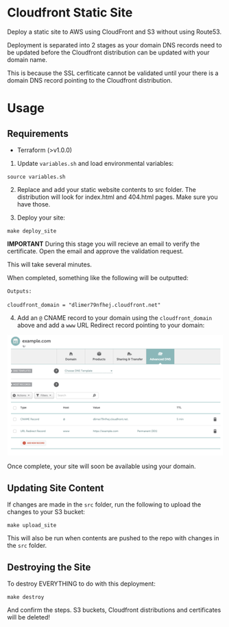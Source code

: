 # Cloudfront Static Site

Deploy a static site to AWS using CloudFront and S3 without using Route53.

Deployment is separated into 2 stages as your domain DNS records need to be updated before the Cloudfront distribution can be updated with your domain name. 

This is because the SSL cerfiticate cannot be validated until your there is a domain DNS record pointing to the Cloudfront distribution. 

# Usage

## Requirements
- Terraform (>v1.0.0)

1. Update `variables.sh` and load environmental variables:
```
source variables.sh
```

2. Replace and add your static website contents to src folder. The distribution will look for index.html and 404.html pages. Make sure you have those.

3. Deploy your site:
```
make deploy_site
```
**IMPORTANT**
During this stage you will recieve an email to verify the certificate.
Open the email and approve the validation request. 

This will take several minutes. 

When completed, something like the following will be outputted:

```
Outputs:

cloudfront_domain = "dlimer79nfhej.cloudfront.net"
```

4. Add an `@` CNAME record to your domain using the `cloudfront_domain` above and add a `www` URL Redirect record pointing to your domain:

![DNS Records](docs/images/dns-records.png)

Once complete, your site will soon be available using your domain.


## Updating Site Content

If changes are made in the `src` folder, run the following to upload the changes to your S3 bucket:
```
make upload_site
```
This will also be run when contents are pushed to the repo with changes in the `src` folder.

## Destroying the Site

To destroy EVERYTHING to do with this deployment:
```
make destroy
```
And confirm the steps.
S3 buckets, Cloudfront distributions and certificates will be deleted!